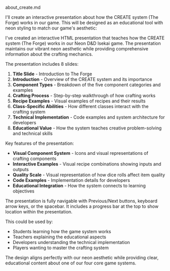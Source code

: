 about_create.md

I'll create an interactive presentation about how the CREATE system (The Forge) works in our game. This will be designed as an educational tool with neon styling to match our game's aesthetic:

I've created an interactive HTML presentation that teaches how the CREATE system (The Forge) works in our Neon D&D Isekai game. The presentation maintains our vibrant neon aesthetic while providing comprehensive information about the crafting mechanics.

The presentation includes 8 slides:

1. **Title Slide** - Introduction to The Forge
2. **Introduction** - Overview of the CREATE system and its importance
3. **Component Types** - Breakdown of the five component categories and examples
4. **Crafting Process** - Step-by-step walkthrough of how crafting works
5. **Recipe Examples** - Visual examples of recipes and their results
6. **Class-Specific Abilities** - How different classes interact with the crafting system
7. **Technical Implementation** - Code examples and system architecture for developers
8. **Educational Value** - How the system teaches creative problem-solving and technical skills

Key features of the presentation:

- **Visual Component System** - Icons and visual representations of crafting components
- **Interactive Examples** - Visual recipe combinations showing inputs and outputs
- **Quality Scale** - Visual representation of how dice rolls affect item quality
- **Code Examples** - Implementation details for developers
- **Educational Integration** - How the system connects to learning objectives

The presentation is fully navigable with Previous/Next buttons, keyboard arrow keys, or the spacebar. It includes a progress bar at the top to show location within the presentation.

This could be used by:
- Students learning how the game system works
- Teachers explaining the educational aspects
- Developers understanding the technical implementation
- Players wanting to master the crafting system

The design aligns perfectly with our neon aesthetic while providing clear, educational content about one of our four core game systems.